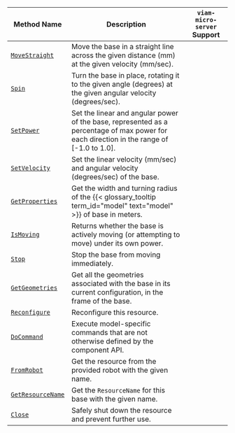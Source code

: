 <!-- prettier-ignore -->
| Method Name | Description | `viam-micro-server` Support |
| ----------- | ----------- | ----------------- |
| [`MoveStraight`](/components/base/#movestraight) | Move the base in a straight line across the given distance (mm) at the given velocity (mm/sec). | <p class="center-text"><i class="fas fa-times" title="no"></i></p> |
| [`Spin`](/components/base/#spin) | Turn the base in place, rotating it to the given angle (degrees) at the given angular velocity (degrees/sec). | <p class="center-text"><i class="fas fa-times" title="no"></i></p> |
| [`SetPower`](/components/base/#setpower) | Set the linear and angular power of the base, represented as a percentage of max power for each direction in the range of [-1.0 to 1.0]. | <p class="center-text"><i class="fas fa-check" title="yes"></i></p> |
| [`SetVelocity`](/components/base/#setvelocity) | Set the linear velocity (mm/sec) and angular velocity (degrees/sec) of the base. | <p class="center-text"><i class="fas fa-times" title="no"></i></p> |
| [`GetProperties`](/components/base/#getproperties) | Get the width and turning radius of the {{< glossary_tooltip term_id="model" text="model" >}} of base in meters. | <p class="center-text"><i class="fas fa-times" title="no"></i></p> |
| [`IsMoving`](/components/base/#ismoving) | Returns whether the base is actively moving (or attempting to move) under its own power. | <p class="center-text"><i class="fas fa-times" title="no"></i></p> |
| [`Stop`](/components/base/#stop) | Stop the base from moving immediately. | <p class="center-text"><i class="fas fa-check" title="yes"></i></p> |
| [`GetGeometries`](/components/base/#getgeometries) | Get all the geometries associated with the base in its current configuration, in the frame of the base. | <p class="center-text"><i class="fas fa-times" title="no"></i></p> |
| [`Reconfigure`](/components/base/#reconfigure) | Reconfigure this resource. | <p class="center-text"><i class="fas fa-times" title="no"></i></p> |
| [`DoCommand`](/components/base/#docommand) | Execute model-specific commands that are not otherwise defined by the component API. | <p class="center-text"><i class="fas fa-check" title="yes"></i></p> |
| [`FromRobot`](/components/base/#fromrobot) | Get the resource from the provided robot with the given name. | <p class="center-text"><i class="fas fa-times" title="no"></i></p> |
| [`GetResourceName`](/components/base/#getresourcename) | Get the `ResourceName` for this base with the given name. | <p class="center-text"><i class="fas fa-times" title="no"></i></p> |
| [`Close`](/components/base/#close) | Safely shut down the resource and prevent further use. | <p class="center-text"><i class="fas fa-times" title="no"></i></p> |

